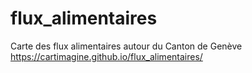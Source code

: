 # flux_alimentaires
Carte des flux alimentaires autour du Canton de Genève
https://cartimagine.github.io/flux_alimentaires/
